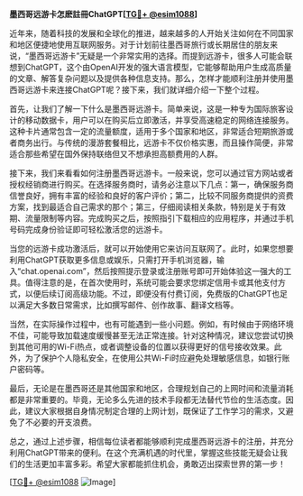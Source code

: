 **墨西哥远游卡怎麽註冊ChatGPT[[TG💪+ @esim1088](https://t.me/s/esim1088)]**

近年来，随着科技的发展和全球化的推进，越来越多的人开始关注如何在不同国家和地区便捷地使用互联网服务。对于计划前往墨西哥旅行或长期居住的朋友来说，“墨西哥远游卡”无疑是一个非常实用的选择。而提到远游卡，很多人可能会联想到ChatGPT，这个由OpenAI开发的强大语言模型，它能够帮助用户生成高质量的文章、解答复杂问题以及提供各种信息支持。那么，怎样才能顺利注册并使用墨西哥远游卡来连接ChatGPT呢？接下来，我们就详细介绍一下整个过程。

首先，让我们了解一下什么是墨西哥远游卡。简单来说，这是一种专为国际旅客设计的移动数据卡，用户可以在购买后立即激活，并享受高速稳定的网络连接服务。这种卡片通常包含一定的流量额度，适用于多个国家和地区，非常适合短期旅游或者商务出行。与传统的漫游套餐相比，远游卡不仅价格实惠，而且操作简便，非常适合那些希望在国外保持联络但又不想承担高额费用的人群。

接下来，我们来看看如何注册墨西哥远游卡。一般来说，您可以通过官方网站或者授权经销商进行购买。在选择服务商时，请务必注意以下几点：第一，确保服务商信誉良好，拥有丰富的经验和良好的客户评价；第二，比较不同服务商提供的资费方案，找到最适合自己需求的那个；第三，仔细阅读相关条款，特别是关于有效期、流量限制等内容。完成购买之后，按照指引下载相应的应用程序，并通过手机号码完成身份验证即可轻松激活您的远游卡。

当您的远游卡成功激活后，就可以开始使用它来访问互联网了。此时，如果您想要利用ChatGPT获取更多信息或娱乐，只需打开手机浏览器，输入“chat.openai.com”，然后按照提示登录或注册账号即可开始体验这一强大的工具。值得注意的是，在首次使用时，系统可能会要求您绑定信用卡或其他支付方式，以便后续订阅高级功能。不过，即便没有付费订阅，免费版的ChatGPT也足以满足大多数日常需求，比如撰写邮件、创作故事、翻译文档等。

当然，在实际操作过程中，也有可能遇到一些小问题。例如，有时候由于网络环境不佳，可能导致加载速度缓慢甚至无法正常连接。针对这种情况，建议您尝试切换到其他可用的Wi-Fi热点，或者调整设备的位置以获得更好的信号接收效果。此外，为了保护个人隐私安全，在使用公共Wi-Fi时应避免处理敏感信息，如银行账户密码等。

最后，无论是在墨西哥还是其他国家和地区，合理规划自己的上网时间和流量消耗都是非常重要的。毕竟，无论多么先进的技术手段都无法替代节俭的生活态度。因此，建议大家根据自身情况制定合理的上网计划，既保证了工作学习的需求，又避免了不必要的开支浪费。

总之，通过上述步骤，相信每位读者都能够顺利完成墨西哥远游卡的注册，并充分利用ChatGPT带来的便利。在这个充满机遇的时代里，掌握这些技能无疑会让我们的生活更加丰富多彩。希望大家都能抓住机会，勇敢迈出探索世界的第一步！

[[TG💪+ @esim1088](https://t.me/s/esim1088) ![Image](https://i.postimg.cc/4NQfJmqS/Snipaste-2025-05-13-00-14-12.png)]